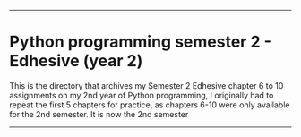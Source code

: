
***

# Python programming semester 2 - Edhesive (year 2)

This is the directory that archives my Semester 2 Edhesive chapter 6 to 10 assignments on my 2nd year of Python programming, I originally had to repeat the first 5 chapters for practice, as chapters 6-10 were only available for the 2nd semester. It is now the 2nd semester

***
